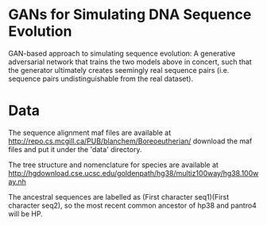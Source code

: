 # GANs for Simulating DNA Sequence Evolution

GAN-based approach to simulating sequence evolution: A generative adversarial network that trains the two models above in concert, such that the generator ultimately creates seemingly real sequence pairs (i.e. sequence pairs undistinguishable from the real dataset).

# Data 

The sequence alignment maf files are available at http://repo.cs.mcgill.ca/PUB/blanchem/Boreoeutherian/ download the maf files and put it under the 'data' directory.

The tree structure and nomenclature for species are available at http://hgdownload.cse.ucsc.edu/goldenpath/hg38/multiz100way/hg38.100way.nh

The ancestral sequences are labelled as (First character seq1)(First character seq2), so the most recent common ancestor of hp38 and pantro4 will be HP.

